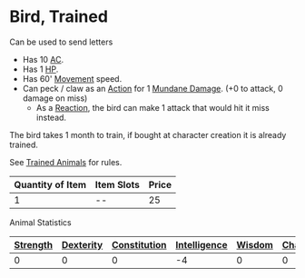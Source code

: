 # Bird, Trained

Can be used to send letters

- Has 10 [AC](../../../../Player%20Characters/Derived%20Statistics/Armor%20Class.md).
- Has 1 [HP](../../../../Player%20Characters/Derived%20Statistics/Health%20Points.md).
- Has 60' [Movement](../../../../Game%20Procedures/Movement.md) speed.
- Can peck / claw as an [Action](../../../../Game%20Procedures/Action.md) for 1 [Mundane Damage](../../../../Damage%20Types/Mundane%20Damage.md). (+0 to attack, 0 damage on miss)
	- As a [Reaction](../../../../Game%20Procedures/Reaction.md), the bird can make 1 attack that would hit it miss instead.

The bird takes 1 month to train, if bought at character creation it is already trained.

See [Trained Animals](../../../Trained%20Animals.md) for rules.

| Quantity of Item | Item Slots | Price |
| ---------------- | ---------- | ----- |
| 1                | --         | 25    |

Animal Statistics

| [Strength](../../../../Player%20Characters/Chosen%20Statistics/Strength.md) | [Dexterity](../../../../Player%20Characters/Chosen%20Statistics/Dexterity.md) | [Constitution](../../../../Player%20Characters/Chosen%20Statistics/Constitution.md) | [Intelligence](../../../../Player%20Characters/Chosen%20Statistics/Intelligence.md) | [Wisdom](../../../../Player%20Characters/Chosen%20Statistics/Wisdom.md)<br> | [Charisma](../../../../Player%20Characters/Chosen%20Statistics/Charisma.md)<br> |
| --------------------------------------------------------------------------- | ----------------------------------------------------------------------------- | ----------------------------------------------------------------------------------- | ----------------------------------------------------------------------------------- | --------------------------------------------------------------------------- | ------------------------------------------------------------------------------- |
| 0                                                                           | 0                                                                             | 0                                                                                   | -4                                                                                  | 0                                                                           | 0                                                                               |
